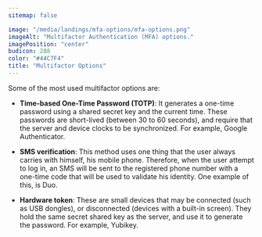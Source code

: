 ```yaml
---
sitemap: false

image: "/media/landings/mfa-options/mfa-options.png"
imageAlt: "Multifactor Authentication (MFA) options."
imagePosition: "center"
budicon: 288
color: "#44C7F4"
title: "Multifactor Options"
---
```


Some of the most used multifactor options are:

* **Time-based One-Time Password (TOTP)**: It generates a one-time password using a shared secret key and the current time. These passwords are short-lived (between 30 to 60 seconds), and require that the server and device clocks to be synchronized. For example, Google Authenticator. 

* **SMS verification**: This method uses one thing that the user always carries with himself, his mobile phone. Therefore, when the user attempt to log in, an SMS will be sent to the registered phone number with a one-time code that will be used to validate his identity. One example of this, is Duo.

* **Hardware token**: These are small devices that may be connected (such as USB dongles), or disconnected (devices with a built-in screen). They hold the same secret shared key as the server, and use it to generate the password. For example, Yubikey.
